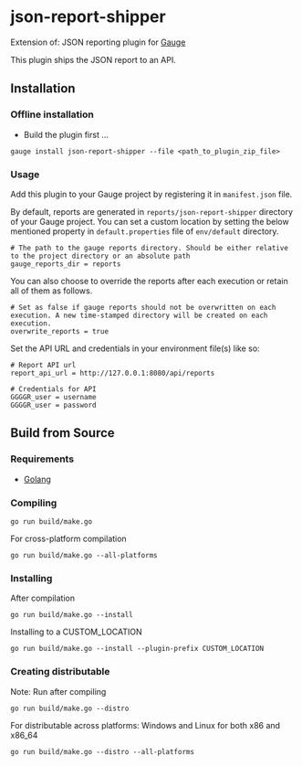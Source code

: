 json-report-shipper
===========

Extension of:
JSON reporting plugin for [Gauge](http://gauge.org)

This plugin ships the JSON report to an API.

Installation
------------
### Offline installation
* Build the plugin first ...
```
gauge install json-report-shipper --file <path_to_plugin_zip_file>
```

### Usage

Add this plugin to your Gauge project by registering it in `manifest.json` file. 


By default, reports are generated in `reports/json-report-shipper` directory of your Gauge project. You can set a custom location by setting the below mentioned property in `default.properties` file of `env/default` directory.

```
# The path to the gauge reports directory. Should be either relative to the project directory or an absolute path
gauge_reports_dir = reports
```

You can also choose to override the reports after each execution or retain all of them as follows.

```
# Set as false if gauge reports should not be overwritten on each execution. A new time-stamped directory will be created on each execution.
overwrite_reports = true
```

Set the API URL and credentials in your environment file(s) like so:
```
# Report API url
report_api_url = http://127.0.0.1:8080/api/reports

# Credentials for API
GGGGR_user = username
GGGGR_user = password
```


Build from Source
-----------------

### Requirements
* [Golang](http://golang.org/)

### Compiling

```
go run build/make.go
```

For cross-platform compilation

```
go run build/make.go --all-platforms
```

### Installing
After compilation

```
go run build/make.go --install
```

Installing to a CUSTOM_LOCATION

```
go run build/make.go --install --plugin-prefix CUSTOM_LOCATION
```

### Creating distributable

Note: Run after compiling

```
go run build/make.go --distro
```

For distributable across platforms: Windows and Linux for both x86 and x86_64

```
go run build/make.go --distro --all-platforms
```